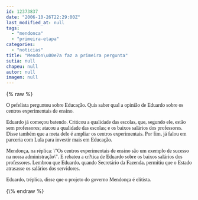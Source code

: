 ```yaml
---
id: 12373837
date: "2006-10-26T22:29:00Z"
last_modified_at: null
tags:
  - "mendonca"
  - "primeira-etapa"
categories:
  - "noticias"
title: "Mendon\u00e7a faz a primeira pergunta"
sutia: null
chapeu: null
autor: null
imagem: null
---
```

{\% raw %}
<p><P><FONT face=Verdana>O pefelista perguntou sobre Educação. Quis saber qual a opinião de Eduardo sobre os centros experimentais de ensino.</FONT></P></p>
<p><P><FONT face=Verdana>Eduardo já começou batendo. Criticou a qualidade das escolas, que, segundo ele, estão sem professores; atacou a qualidade das escolas; e os baixos salários dos professores. Disse também que a meta dele é ampliar os centros experimentais. Por fim, já falou em parceria com Lula para investir mais em Educação.</FONT></P></p>
<p><P><FONT face=Verdana>Mendonça, na réplica: \"Os centros experimentais de ensino são um exemplo de sucesso na nossa administração\". E rebateu a cr?tica de Eduardo sobre os baixos salários dos professores. Lembrou que Eduardo, quando Secretário da Fazenda, permitiu que o Estado atrasasse os salários dos servidores.</FONT></P></p>
<p><P><FONT face=Verdana>Eduardo, tréplica, disse que o projeto do governo Mendonça é elitista.</FONT></P> </p>
{\% endraw %}